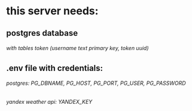 # this server needs:

## postgres database
###### with tables token (username text primary key, token uuid)


## .env file with credentials:
###### postgres: PG_DBNAME, PG_HOST, PG_PORT, PG_USER, PG_PASSWORD
###### yandex weather api: YANDEX_KEY
